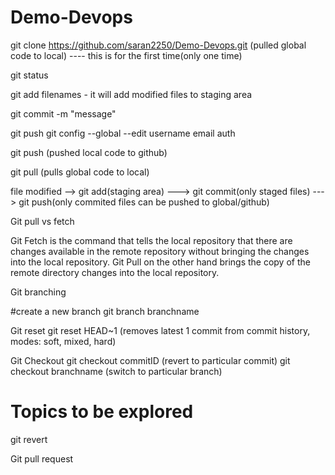 # Demo-Devops


git clone https://github.com/saran2250/Demo-Devops.git   (pulled global code to local)  ---- this is for the first time(only one time)

git status

git add  filenames  - it will add modified files to staging area

git commit -m "message"

git push
git config --global --edit
username
email
auth

git push                                       (pushed local code to github)

git pull                                       (pulls global code to local)


file modified --> git add(staging area) ---> git commit(only staged files)  ---> git push(only commited files can be pushed to global/github)

Git pull vs fetch

Git Fetch is the command that tells the local repository that there are changes available in the remote repository without bringing the changes into the local repository. Git Pull on the other hand brings the copy of the remote directory changes into the local repository.

Git branching

#create a new branch
git branch branchname

Git reset
git reset HEAD~1 (removes latest 1 commit from commit history, modes: soft, mixed, hard)

Git Checkout
git checkout commitID (revert to particular commit)
git checkout branchname (switch to particular branch)

Topics to be explored
======================
 git revert
 
 Git pull request


